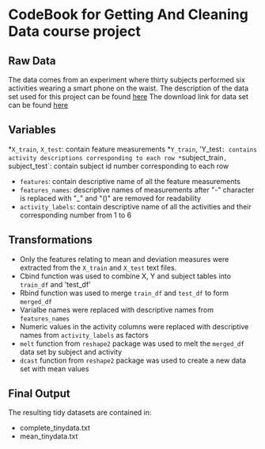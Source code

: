 # CodeBook for Getting And Cleaning Data course project
## Raw Data
The data comes from an experiment where thirty subjects performed six activities wearing a smart phone on the waist.
The description of the data set used for this project can be found [here](http://archive.ics.uci.edu/ml/datasets/Human+Activity+Recognition+Using+Smartphones)
The download link for data set can be found [here](https://d396qusza40orc.cloudfront.net/getdata%2Fprojectfiles%2FUCI%20HAR%20Dataset.zip)

## Variables
*`X_train`, `X_test`: contain feature measurements
*`Y_train`, 'Y_test`: contains activity descriptions corresponding to each row
*`subject_train`, `subject_test`: contain subject id number corresponding to each row
* `features`: contain descriptive name of all the feature measurements
* `features_names`: descriptive names of measurements after "-" character is replaced with "_" and "()" are removed for readability
* `activity_labels`: contain descriptive name of all the activities and their corresponding number from 1 to 6

## Transformations
* Only the features relating to mean and deviation measures were extracted from the `X_train` and `X_test` text files.
* Cbind function was used to combine X, Y and subject tables into `train_df` and 'test_df'
* Rbind function was used to merge `train_df` and `test_df` to form `merged_df`
* Varialbe names were replaced with descriptive names from `features_names`
* Numeric values in the activity columns were replaced with descriptive names from `activity_labels` as factors
* `melt` function from `reshape2` package was used to melt the `merged_df` data set by subject and activity
* `dcast` function from `reshape2` package was used to create a new data set with mean values

## Final Output
The resulting tidy datasets are contained in:
* complete_tinydata.txt
* mean_tinydata.txt

